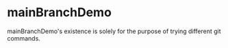# mainBranchDemo
mainBranchDemo's existence is solely for the purpose of trying different git commands.

